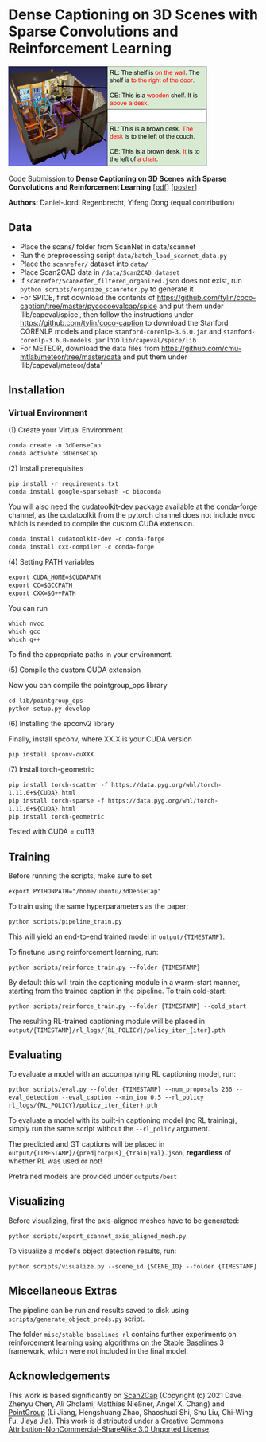 # Dense Captioning on 3D Scenes with Sparse Convolutions and Reinforcement Learning

<img src="docs/scenecap2.png" alt="Visualization of our detection and captioning results" width="400"/>

Code Submission to **Dense Captioning on 3D Scenes with Sparse Convolutions and Reinforcement Learning** [\[pdf\]](docs/Final_Report_3dDenseCap.pdf) [\[poster\]](docs/Poster_3dDenseCap.pdf)

**Authors:** Daniel-Jordi Regenbrecht, Yifeng Dong (equal contribution)

## Data

- Place the scans/ folder from ScanNet in data/scannet
- Run the preprocessing script `data/batch_load_scannet_data.py`
- Place the `scanrefer/` dataset into `data/`
- Place Scan2CAD data in `/data/Scan2CAD_dataset`
- If `scanrefer/ScanRefer_filtered_organized.json` does not exist, run `python scripts/organize_scanrefer.py` to generate it
- For SPICE, first download the contents of https://github.com/tylin/coco-caption/tree/master/pycocoevalcap/spice and put them under 'lib/capeval/spice', then follow the instructions under https://github.com/tylin/coco-caption to download the Stanford CORENLP models and place `stanford-corenlp-3.6.0.jar` and 
`stanford-corenlp-3.6.0-models.jar` into `lib/capeval/spice/lib`
- For METEOR, download the data files from https://github.com/cmu-mtlab/meteor/tree/master/data and put them under 'lib/capeval/meteor/data'

## Installation

### Virtual Environment
(1) Create your Virtual Environment

    conda create -n 3dDenseCap
    conda activate 3dDenseCap

(2) Install prerequisites

    pip install -r requirements.txt
    conda install google-sparsehash -c bioconda

You will also need the cudatoolkit-dev package available at the conda-forge channel, as the cudatoolkit from the pytorch channel does not include nvcc which is needed to compile the custom CUDA extension.

    conda install cudatoolkit-dev -c conda-forge
    conda install cxx-compiler -c conda-forge

(4) Setting PATH variables

    export CUDA_HOME=$CUDAPATH
    export CC=$GCCPATH
    export CXX=$G++PATH

You can run 

    which nvcc
    which gcc
    which g++

To find the appropriate paths in your environment.

(5) Compile the custom CUDA extension

Now you can compile the pointgroup_ops library

    cd lib/pointgroup_ops
    python setup.py develop

(6) Installing the spconv2 library

Finally, install spconv, where XX.X is your CUDA version

    pip install spconv-cuXXX

(7) Install torch-geometric

```shell
pip install torch-scatter -f https://data.pyg.org/whl/torch-1.11.0+${CUDA}.html
pip install torch-sparse -f https://data.pyg.org/whl/torch-1.11.0+${CUDA}.html
pip install torch-geometric
```

Tested with CUDA = cu113

## Training

Before running the scripts, make sure to set 

```shell
export PYTHONPATH="/home/ubuntu/3dDenseCap"
```

To train using the same hyperparameters as the paper:

```shell
python scripts/pipeline_train.py
```

This will yield an end-to-end trained model in `output/{TIMESTAMP}`.

To finetune using reinforcement learning, run:

```shell
python scripts/reinforce_train.py --folder {TIMESTAMP}
```

By default this will train the captioning module in a warm-start manner, starting from the trained caption 
in the pipeline. To train cold-start:

```shell
python scripts/reinforce_train.py --folder {TIMESTAMP} --cold_start
```

The resulting RL-trained captioning module will be placed in `output/{TIMESTAMP}/rl_logs/{RL_POLICY}/policy_iter_{iter}.pth`

## Evaluating

To evaluate a model with an accompanying RL captioning model, run:

```shell
python scripts/eval.py --folder {TIMESTAMP} --num_proposals 256 --eval_detection --eval_caption --min_iou 0.5 --rl_policy rl_logs/{RL_POLICY}/policy_iter_{iter}.pth
```

To evaluate a model with its built-in captioning model (no RL training), simply run the same script without the `--rl_policy` argument.

The predicted and GT captions will be placed in `output/{TIMESTAMP}/{pred|corpus}_{train|val}.json`,
**regardless** of whether RL was used or not!

Pretrained models are provided under `outputs/best`

## Visualizing

Before visualizing, first the axis-aligned meshes have to be generated:

```shell
python scripts/export_scannet_axis_aligned_mesh.py
```

To visualize a model's object detection results, run:

```shell
python scripts/visualize.py --scene_id {SCENE_ID} --folder {TIMESTAMP}
```

## Miscellaneous Extras

The pipeline can be run and results saved to disk using `scripts/generate_object_preds.py` script.

The folder `misc/stable_baselines_rl` contains further experiments on reinforcement learning using
algorithms on the [Stable Baselines 3](https://github.com/DLR-RM/stable-baselines3) framework, which were not included in the final model.

## Acknowledgements

This work is based significantly on [Scan2Cap](https://github.com/daveredrum/Scan2Cap) (Copyright (c) 2021 Dave Zhenyu Chen, Ali Gholami, Matthias Nießner, Angel X. Chang) and [PointGroup](https://github.com/dvlab-research/PointGroup) (Li Jiang, Hengshuang Zhao, Shaoshuai Shi, Shu Liu, Chi-Wing Fu, Jiaya Jia). This work is distributed under 
a [Creative Commons Attribution-NonCommercial-ShareAlike 3.0 Unported License](https://creativecommons.org/licenses/by-nc-sa/3.0/).
